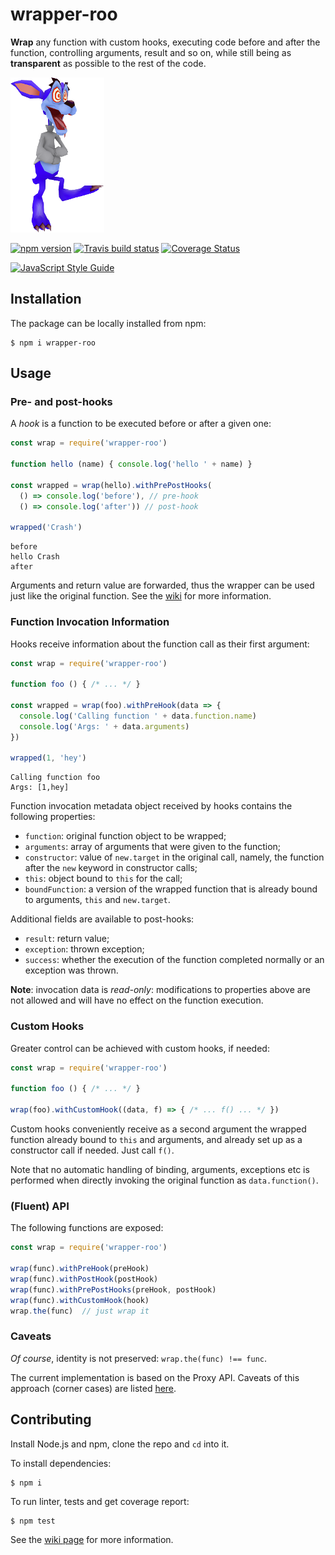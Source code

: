 # wrapper-roo
**Wrap** any function with custom hooks, executing code before and after the function, controlling arguments, result and so on, while still being as **transparent** as possible to the rest of the code.

![Logo](https://raw.githubusercontent.com/LucaFranceschini/wrapper-roo/master/ripper-roo.png)

[![npm version](https://badge.fury.io/js/wrapper-roo.svg)](https://badge.fury.io/js/wrapper-roo)
[![Travis build status](https://api.travis-ci.org/LucaFranceschini/wrapper-roo.svg?branch=master)](https://travis-ci.org/LucaFranceschini/wrapper-roo)
[![Coverage Status](https://coveralls.io/repos/github/LucaFranceschini/wrapper-roo/badge.svg?branch=master)](https://coveralls.io/github/LucaFranceschini/wrapper-roo?branch=master)

[![JavaScript Style Guide](https://img.shields.io/badge/code_style-standard-brightgreen.svg)](https://standardjs.com)

## Installation
The package can be locally installed from npm:

    $ npm i wrapper-roo

## Usage

### Pre- and post-hooks
A *hook* is a function to be executed before or after a given one:
```js
const wrap = require('wrapper-roo')

function hello (name) { console.log('hello ' + name) }

const wrapped = wrap(hello).withPrePostHooks(
  () => console.log('before'), // pre-hook
  () => console.log('after')) // post-hook

wrapped('Crash')
```
```
before
hello Crash
after
```
Arguments and return value are forwarded, thus the wrapper can be used just like the original function. See the [wiki](https://github.com/LucaFranceschini/wrapper-roo/wiki/Basic-Features-&-Forwarding) for more information.

### Function Invocation Information
Hooks receive information about the function call as their first argument:
```js
const wrap = require('wrapper-roo')

function foo () { /* ... */ }

const wrapped = wrap(foo).withPreHook(data => {
  console.log('Calling function ' + data.function.name)
  console.log('Args: ' + data.arguments)
})

wrapped(1, 'hey')
```
```
Calling function foo
Args: [1,hey]
```
Function invocation metadata object received by hooks contains the following properties:
- `function`: original function object to be wrapped;
- `arguments`: array of arguments that were given to the function;
- `constructor`: value of `new.target` in the original call, namely, the function after the `new` keyword in constructor calls;
- `this`: object bound to `this` for the call;
- `boundFunction`: a version of the wrapped function that is already bound to arguments, `this` and `new.target`.

Additional fields are available to post-hooks:
- `result`: return value;
- `exception`: thrown exception;
- `success`: whether the execution of the function completed normally or an exception was thrown.

**Note**: invocation data is *read-only*: modifications to properties above are not allowed and will have no effect on the function execution.

### Custom Hooks
Greater control can be achieved with custom hooks, if needed:
```js
const wrap = require('wrapper-roo')

function foo () { /* ... */ }

wrap(foo).withCustomHook((data, f) => { /* ... f() ... */ })
```
Custom hooks conveniently receive as a second argument the wrapped function already bound to `this` and arguments, and already set up as a constructor call if needed.
Just call `f()`.

Note that no automatic handling of binding, arguments, exceptions etc is performed when directly invoking the original function as `data.function()`.

### (Fluent) API
The following functions are exposed:
```js
const wrap = require('wrapper-roo')

wrap(func).withPreHook(preHook)
wrap(func).withPostHook(postHook)
wrap(func).withPrePostHooks(preHook, postHook)
wrap(func).withCustomHook(hook)
wrap.the(func)  // just wrap it
```

### Caveats
*Of course*, identity is not preserved: `wrap.the(func) !== func`.

The current implementation is based on the Proxy API.
Caveats of this approach (corner cases) are listed [here](https://github.com/LucaFranceschini/wrapper-roo/issues?q=is%3Aopen+is%3Aissue+label%3Aproxies).

## Contributing
Install Node.js and npm, clone the repo and `cd` into it.

To install dependencies:
```
$ npm i
```

To run linter, tests and get coverage report:
```
$ npm test
```

See the [wiki page](https://github.com/LucaFranceschini/wrapper-roo/wiki/Contributing) for more information.
